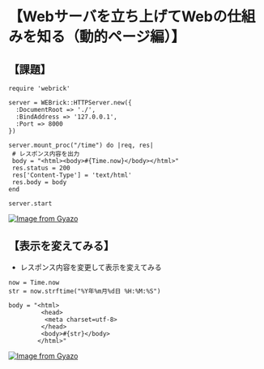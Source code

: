 # 【Webサーバを立ち上げてWebの仕組みを知る（動的ページ編）】  

## 【課題】  

```
require 'webrick'

server = WEBrick::HTTPServer.new({ 
  :DocumentRoot => './',
  :BindAddress => '127.0.0.1',
  :Port => 8000
})

server.mount_proc("/time") do |req, res|
 # レスポンス内容を出力
 body = "<html><body>#{Time.now}</body></html>"
 res.status = 200
 res['Content-Type'] = 'text/html'
 res.body = body
end
 
server.start
```
[![Image from Gyazo](https://i.gyazo.com/471279bef065e3948fcc05eb0c54fd49.gif)](https://gyazo.com/471279bef065e3948fcc05eb0c54fd49)

## 【表示を変えてみる】  
- レスポンス内容を変更して表示を変えてみる

```
now = Time.now
str = now.strftime("%Y年%m月%d日 %H:%M:%S")
  
body = "<html>
         <head>
          <meta charset=utf-8>
         </head>
         <body>#{str}</body>
        </html>"
```

[![Image from Gyazo](https://i.gyazo.com/781b8b9c1b3dc1ec8040e697f4d91e0e.png)](https://gyazo.com/781b8b9c1b3dc1ec8040e697f4d91e0e)

